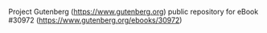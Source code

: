 Project Gutenberg (https://www.gutenberg.org) public repository for eBook #30972 (https://www.gutenberg.org/ebooks/30972)
